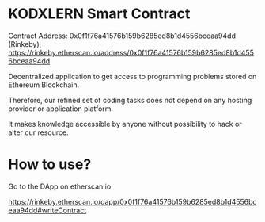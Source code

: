 # KODXLERN Smart Contract
Contract Address: 0x0f1f76a41576b159b6285ed8b1d4556bceaa94dd (Rinkeby), https://rinkeby.etherscan.io/address/0x0f1f76a41576b159b6285ed8b1d4556bceaa94dd

Decentralized application to get access to programming problems stored on Ethereum Blockchain.

Therefore, our refined set of coding tasks does not depend on any hosting provider or application platform.

It makes knowledge accessible by anyone without possibility to hack or alter our resource.

# How to use?
Go to the DApp on etherscan.io:

https://rinkeby.etherscan.io/dapp/0x0f1f76a41576b159b6285ed8b1d4556bceaa94dd#writeContract
